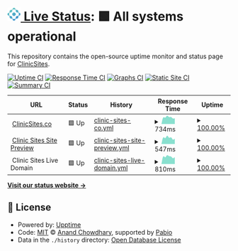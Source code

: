 # [<img alt="Clinic Sites" src="assets/clinicsites.svg" width=30> Live Status](https://janeapp.github.io/clinic-sites-uptime): <!--live status--> **🟩 All systems operational**

This repository contains the open-source uptime monitor and status page for [ClinicSites](https://clinicsites.co).

[![Uptime CI](https://github.com/janeapp/clinic-sites-uptime/workflows/Uptime%20CI/badge.svg)](https://github.com/janeapp/clinic-sites-uptime/actions?query=workflow%3A%22Uptime+CI%22)
[![Response Time CI](https://github.com/janeapp/clinic-sites-uptime/workflows/Response%20Time%20CI/badge.svg)](https://github.com/janeapp/clinic-sites-uptime/actions?query=workflow%3A%22Response+Time+CI%22)
[![Graphs CI](https://github.com/janeapp/clinic-sites-uptime/workflows/Graphs%20CI/badge.svg)](https://github.com/janeapp/clinic-sites-uptime/actions?query=workflow%3A%22Graphs+CI%22)
[![Static Site CI](https://github.com/janeapp/clinic-sites-uptime/workflows/Static%20Site%20CI/badge.svg)](https://github.com/janeapp/clinic-sites-uptime/actions?query=workflow%3A%22Static+Site+CI%22)
[![Summary CI](https://github.com/janeapp/clinic-sites-uptime/workflows/Summary%20CI/badge.svg)](https://github.com/janeapp/clinic-sites-uptime/actions?query=workflow%3A%22Summary+CI%22)

<!--start: status pages-->
<!-- This summary is generated by Upptime (https://github.com/upptime/upptime) -->
<!-- Do not edit this manually, your changes will be overwritten -->
<!-- prettier-ignore -->
| URL | Status | History | Response Time | Uptime |
| --- | ------ | ------- | ------------- | ------ |
| <img alt="" src="https://icons.duckduckgo.com/ip3/clinicsites.co.ico" height="13"> [ClinicSites.co](https://clinicsites.co) | 🟩 Up | [clinic-sites-co.yml](https://github.com/janeapp/clinic-sites-uptime/commits/HEAD/history/clinic-sites-co.yml) | <details><summary><img alt="Response time graph" src="./graphs/clinic-sites-co/response-time-week.png" height="20"> 734ms</summary><br><a href="https://status.clinicsites.co/history/clinic-sites-co"><img alt="Response time 765" src="https://img.shields.io/endpoint?url=https%3A%2F%2Fraw.githubusercontent.com%2Fjaneapp%2Fclinic-sites-uptime%2FHEAD%2Fapi%2Fclinic-sites-co%2Fresponse-time.json"></a><br><a href="https://status.clinicsites.co/history/clinic-sites-co"><img alt="24-hour response time 624" src="https://img.shields.io/endpoint?url=https%3A%2F%2Fraw.githubusercontent.com%2Fjaneapp%2Fclinic-sites-uptime%2FHEAD%2Fapi%2Fclinic-sites-co%2Fresponse-time-day.json"></a><br><a href="https://status.clinicsites.co/history/clinic-sites-co"><img alt="7-day response time 734" src="https://img.shields.io/endpoint?url=https%3A%2F%2Fraw.githubusercontent.com%2Fjaneapp%2Fclinic-sites-uptime%2FHEAD%2Fapi%2Fclinic-sites-co%2Fresponse-time-week.json"></a><br><a href="https://status.clinicsites.co/history/clinic-sites-co"><img alt="30-day response time 718" src="https://img.shields.io/endpoint?url=https%3A%2F%2Fraw.githubusercontent.com%2Fjaneapp%2Fclinic-sites-uptime%2FHEAD%2Fapi%2Fclinic-sites-co%2Fresponse-time-month.json"></a><br><a href="https://status.clinicsites.co/history/clinic-sites-co"><img alt="1-year response time 765" src="https://img.shields.io/endpoint?url=https%3A%2F%2Fraw.githubusercontent.com%2Fjaneapp%2Fclinic-sites-uptime%2FHEAD%2Fapi%2Fclinic-sites-co%2Fresponse-time-year.json"></a></details> | <details><summary><a href="https://status.clinicsites.co/history/clinic-sites-co">100.00%</a></summary><a href="https://status.clinicsites.co/history/clinic-sites-co"><img alt="All-time uptime 99.97%" src="https://img.shields.io/endpoint?url=https%3A%2F%2Fraw.githubusercontent.com%2Fjaneapp%2Fclinic-sites-uptime%2FHEAD%2Fapi%2Fclinic-sites-co%2Fuptime.json"></a><br><a href="https://status.clinicsites.co/history/clinic-sites-co"><img alt="24-hour uptime 100.00%" src="https://img.shields.io/endpoint?url=https%3A%2F%2Fraw.githubusercontent.com%2Fjaneapp%2Fclinic-sites-uptime%2FHEAD%2Fapi%2Fclinic-sites-co%2Fuptime-day.json"></a><br><a href="https://status.clinicsites.co/history/clinic-sites-co"><img alt="7-day uptime 100.00%" src="https://img.shields.io/endpoint?url=https%3A%2F%2Fraw.githubusercontent.com%2Fjaneapp%2Fclinic-sites-uptime%2FHEAD%2Fapi%2Fclinic-sites-co%2Fuptime-week.json"></a><br><a href="https://status.clinicsites.co/history/clinic-sites-co"><img alt="30-day uptime 99.98%" src="https://img.shields.io/endpoint?url=https%3A%2F%2Fraw.githubusercontent.com%2Fjaneapp%2Fclinic-sites-uptime%2FHEAD%2Fapi%2Fclinic-sites-co%2Fuptime-month.json"></a><br><a href="https://status.clinicsites.co/history/clinic-sites-co"><img alt="1-year uptime 99.97%" src="https://img.shields.io/endpoint?url=https%3A%2F%2Fraw.githubusercontent.com%2Fjaneapp%2Fclinic-sites-uptime%2FHEAD%2Fapi%2Fclinic-sites-co%2Fuptime-year.json"></a></details>
| <img alt="" src="https://icons.duckduckgo.com/ip3/template1.clinicsites.co.ico" height="13"> [Clinic Sites Site Preview](https://template1.clinicsites.co) | 🟩 Up | [clinic-sites-site-preview.yml](https://github.com/janeapp/clinic-sites-uptime/commits/HEAD/history/clinic-sites-site-preview.yml) | <details><summary><img alt="Response time graph" src="./graphs/clinic-sites-site-preview/response-time-week.png" height="20"> 547ms</summary><br><a href="https://status.clinicsites.co/history/clinic-sites-site-preview"><img alt="Response time 601" src="https://img.shields.io/endpoint?url=https%3A%2F%2Fraw.githubusercontent.com%2Fjaneapp%2Fclinic-sites-uptime%2FHEAD%2Fapi%2Fclinic-sites-site-preview%2Fresponse-time.json"></a><br><a href="https://status.clinicsites.co/history/clinic-sites-site-preview"><img alt="24-hour response time 461" src="https://img.shields.io/endpoint?url=https%3A%2F%2Fraw.githubusercontent.com%2Fjaneapp%2Fclinic-sites-uptime%2FHEAD%2Fapi%2Fclinic-sites-site-preview%2Fresponse-time-day.json"></a><br><a href="https://status.clinicsites.co/history/clinic-sites-site-preview"><img alt="7-day response time 547" src="https://img.shields.io/endpoint?url=https%3A%2F%2Fraw.githubusercontent.com%2Fjaneapp%2Fclinic-sites-uptime%2FHEAD%2Fapi%2Fclinic-sites-site-preview%2Fresponse-time-week.json"></a><br><a href="https://status.clinicsites.co/history/clinic-sites-site-preview"><img alt="30-day response time 558" src="https://img.shields.io/endpoint?url=https%3A%2F%2Fraw.githubusercontent.com%2Fjaneapp%2Fclinic-sites-uptime%2FHEAD%2Fapi%2Fclinic-sites-site-preview%2Fresponse-time-month.json"></a><br><a href="https://status.clinicsites.co/history/clinic-sites-site-preview"><img alt="1-year response time 601" src="https://img.shields.io/endpoint?url=https%3A%2F%2Fraw.githubusercontent.com%2Fjaneapp%2Fclinic-sites-uptime%2FHEAD%2Fapi%2Fclinic-sites-site-preview%2Fresponse-time-year.json"></a></details> | <details><summary><a href="https://status.clinicsites.co/history/clinic-sites-site-preview">100.00%</a></summary><a href="https://status.clinicsites.co/history/clinic-sites-site-preview"><img alt="All-time uptime 99.97%" src="https://img.shields.io/endpoint?url=https%3A%2F%2Fraw.githubusercontent.com%2Fjaneapp%2Fclinic-sites-uptime%2FHEAD%2Fapi%2Fclinic-sites-site-preview%2Fuptime.json"></a><br><a href="https://status.clinicsites.co/history/clinic-sites-site-preview"><img alt="24-hour uptime 100.00%" src="https://img.shields.io/endpoint?url=https%3A%2F%2Fraw.githubusercontent.com%2Fjaneapp%2Fclinic-sites-uptime%2FHEAD%2Fapi%2Fclinic-sites-site-preview%2Fuptime-day.json"></a><br><a href="https://status.clinicsites.co/history/clinic-sites-site-preview"><img alt="7-day uptime 100.00%" src="https://img.shields.io/endpoint?url=https%3A%2F%2Fraw.githubusercontent.com%2Fjaneapp%2Fclinic-sites-uptime%2FHEAD%2Fapi%2Fclinic-sites-site-preview%2Fuptime-week.json"></a><br><a href="https://status.clinicsites.co/history/clinic-sites-site-preview"><img alt="30-day uptime 99.98%" src="https://img.shields.io/endpoint?url=https%3A%2F%2Fraw.githubusercontent.com%2Fjaneapp%2Fclinic-sites-uptime%2FHEAD%2Fapi%2Fclinic-sites-site-preview%2Fuptime-month.json"></a><br><a href="https://status.clinicsites.co/history/clinic-sites-site-preview"><img alt="1-year uptime 99.97%" src="https://img.shields.io/endpoint?url=https%3A%2F%2Fraw.githubusercontent.com%2Fjaneapp%2Fclinic-sites-uptime%2FHEAD%2Fapi%2Fclinic-sites-site-preview%2Fuptime-year.json"></a></details>
| <img alt="" src="https://icons.duckduckgo.com/ip3/null.ico" height="13"> Clinic Sites Live Domain | 🟩 Up | [clinic-sites-live-domain.yml](https://github.com/janeapp/clinic-sites-uptime/commits/HEAD/history/clinic-sites-live-domain.yml) | <details><summary><img alt="Response time graph" src="./graphs/clinic-sites-live-domain/response-time-week.png" height="20"> 810ms</summary><br><a href="https://status.clinicsites.co/history/clinic-sites-live-domain"><img alt="Response time 827" src="https://img.shields.io/endpoint?url=https%3A%2F%2Fraw.githubusercontent.com%2Fjaneapp%2Fclinic-sites-uptime%2FHEAD%2Fapi%2Fclinic-sites-live-domain%2Fresponse-time.json"></a><br><a href="https://status.clinicsites.co/history/clinic-sites-live-domain"><img alt="24-hour response time 753" src="https://img.shields.io/endpoint?url=https%3A%2F%2Fraw.githubusercontent.com%2Fjaneapp%2Fclinic-sites-uptime%2FHEAD%2Fapi%2Fclinic-sites-live-domain%2Fresponse-time-day.json"></a><br><a href="https://status.clinicsites.co/history/clinic-sites-live-domain"><img alt="7-day response time 810" src="https://img.shields.io/endpoint?url=https%3A%2F%2Fraw.githubusercontent.com%2Fjaneapp%2Fclinic-sites-uptime%2FHEAD%2Fapi%2Fclinic-sites-live-domain%2Fresponse-time-week.json"></a><br><a href="https://status.clinicsites.co/history/clinic-sites-live-domain"><img alt="30-day response time 805" src="https://img.shields.io/endpoint?url=https%3A%2F%2Fraw.githubusercontent.com%2Fjaneapp%2Fclinic-sites-uptime%2FHEAD%2Fapi%2Fclinic-sites-live-domain%2Fresponse-time-month.json"></a><br><a href="https://status.clinicsites.co/history/clinic-sites-live-domain"><img alt="1-year response time 827" src="https://img.shields.io/endpoint?url=https%3A%2F%2Fraw.githubusercontent.com%2Fjaneapp%2Fclinic-sites-uptime%2FHEAD%2Fapi%2Fclinic-sites-live-domain%2Fresponse-time-year.json"></a></details> | <details><summary><a href="https://status.clinicsites.co/history/clinic-sites-live-domain">100.00%</a></summary><a href="https://status.clinicsites.co/history/clinic-sites-live-domain"><img alt="All-time uptime 99.98%" src="https://img.shields.io/endpoint?url=https%3A%2F%2Fraw.githubusercontent.com%2Fjaneapp%2Fclinic-sites-uptime%2FHEAD%2Fapi%2Fclinic-sites-live-domain%2Fuptime.json"></a><br><a href="https://status.clinicsites.co/history/clinic-sites-live-domain"><img alt="24-hour uptime 100.00%" src="https://img.shields.io/endpoint?url=https%3A%2F%2Fraw.githubusercontent.com%2Fjaneapp%2Fclinic-sites-uptime%2FHEAD%2Fapi%2Fclinic-sites-live-domain%2Fuptime-day.json"></a><br><a href="https://status.clinicsites.co/history/clinic-sites-live-domain"><img alt="7-day uptime 100.00%" src="https://img.shields.io/endpoint?url=https%3A%2F%2Fraw.githubusercontent.com%2Fjaneapp%2Fclinic-sites-uptime%2FHEAD%2Fapi%2Fclinic-sites-live-domain%2Fuptime-week.json"></a><br><a href="https://status.clinicsites.co/history/clinic-sites-live-domain"><img alt="30-day uptime 99.98%" src="https://img.shields.io/endpoint?url=https%3A%2F%2Fraw.githubusercontent.com%2Fjaneapp%2Fclinic-sites-uptime%2FHEAD%2Fapi%2Fclinic-sites-live-domain%2Fuptime-month.json"></a><br><a href="https://status.clinicsites.co/history/clinic-sites-live-domain"><img alt="1-year uptime 99.98%" src="https://img.shields.io/endpoint?url=https%3A%2F%2Fraw.githubusercontent.com%2Fjaneapp%2Fclinic-sites-uptime%2FHEAD%2Fapi%2Fclinic-sites-live-domain%2Fuptime-year.json"></a></details>

<!--end: status pages-->

[**Visit our status website →**](https://janeapp.github.io/clinic-sites-uptime)

## 📄 License

- Powered by: [Upptime](https://github.com/upptime/upptime)
- Code: [MIT](./LICENSE) © [Anand Chowdhary](https://anandchowdhary.com), supported by [Pabio](https://pabio.com)
- Data in the `./history` directory: [Open Database License](https://opendatacommons.org/licenses/odbl/1-0/)
